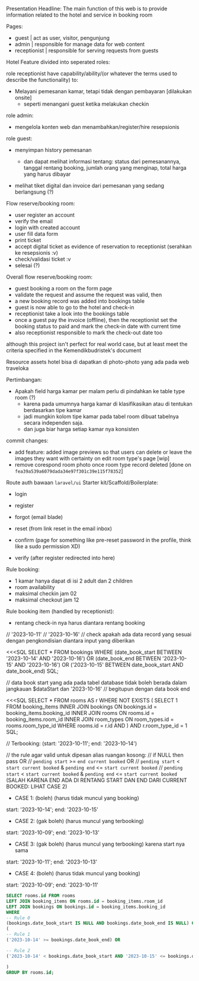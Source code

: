 Presentation Headline:
The main function of this web is to provide information related to the hotel and service in booking room

Pages:

-   guest | act as user, visitor, pengunjung
-   admin | responsible for manage data for web content
-   receptionist | responsible for serving requests from guests

Hotel Feature divided into seperated roles:

role receptionist have capability/ability/(or whatever the terms used to describe the functionality) to:

-   Melayani pemesanan kamar, tetapi tidak dengan pembayaran [dilakukan onsite]
    -   seperti menangani guest ketika melakukan checkin

role admin:

-   mengelola konten web dan menambahkan/register/hire resepsionis

role guest:

-   menyimpan history pemesanan

    -   dan dapat melihat informasi tentang: status dari pemesanannya, tanggal rentang booking, jumlah orang yang menginap, total harga yang harus dibayar

-   melihat tiket digital dan invoice dari pemesanan yang sedang berlangsung (?)

Flow reserve/booking room:

-   user register an account
-   verify the email
-   login with created account
-   user fill data form
-   print ticket
-   accept digital ticket as evidence of reservation to receptionist
    (serahkan ke resepsionis :v)
-   check/validasi ticket :v
-   selesai (?)

Overall flow reserve/booking room:

-   guest booking a room on the form page
-   validate the request and assume the request was valid, then
-   a new booking record was added into bookings table
-   guest is now able to go to the hotel and check-in
-   receptionist take a look into the bookings table
-   once a guest pay the invoice (offline), then the receptionist set the booking status to paid and mark the check-in date with current time
-   also receptionist responsible to mark the check-out date too

although this project isn't perfect for real world case, but at least meet the criteria specified in the Kemendikbudristek's document

Resource assets hotel bisa di dapatkan di photo-photo yang ada pada web traveloka

Pertimbangan:

-   Apakah field harga kamar per malam perlu di pindahkan ke table type room (?)
    -   karena pada umumnya harga kamar di klasifikasikan atau di tentukan berdasarkan tipe kamar
    -   jadi mungkin kolom tipe kamar pada tabel room dibuat tabelnya secara independen saja.
    -   dan juga biar harga setiap kamar nya konsisten

commit changes:

-   add feature: added image previews so that users can delete or leave the images they want with certainty on edit room type's page [wip]
-   remove corespond room photo once room type record deleted [done on `fea39a539a6079dada34e97f301c39e115f78352`]

Route auth bawaan `laravel/ui` Starter kit/Scaffold/Boilerplate:

-   login
-   register
-   forgot (email blade)

-   reset (from link reset in the email inbox)
-   confirm (page for something like pre-reset password in the profile, think like a sudo permission XD)
-   verify (after register redirected into here)

Rule booking:

-   1 kamar hanya dapat di isi 2 adult dan 2 children
-   room availability
-   maksimal checkin jam 02
-   maksimal checkout jam 12

Rule booking item (handled by receptionist):

-   rentang check-in nya harus diantara rentang booking

// '2023-10-11'
// '2023-10-16'
// check apakah ada data record yang sesuai dengan pengkondisian diantara input yang diberikan

<<<SQL
SELECT \* FROM bookings WHERE
(date_book_start BETWEEN '2023-10-14' AND '2023-10-16') OR
(date_book_end BETWEEN '2023-10-15' AND '2023-10-16') OR
('2023-10-15' BETWEEN date_book_start AND date_book_end)
SQL;

// data book start yang ada pada tabel database tidak boleh berada dalam jangkauan $dataStart dan '2023-10-16'
// begitupun dengan data book end

<<<SQL
SELECT \* FROM rooms AS r WHERE NOT EXISTS (
SELECT 1 FROM booking_items
INNER JOIN bookings ON bookings.id = booking_items.booking_id
INNER JOIN rooms ON rooms.id = booking_items.room_id
INNER JOIN room_types ON room_types.id = rooms.room_type_id
WHERE
rooms.id = r.id AND
) AND r.room_type_id = 1
SQL;

// Terbooking: (start: '2023-10-11'; end: '2023-10-14')

// the rule agar valid untuk dipesan alias ruangan kosong:
// if NULL then pass OR
// `pending start` >= `end current booked` OR
// `pending start` < `start current booked` & `pending end` <= `start current booked`
// `pending start` < `start current booked` & `pending end` <= `start current booked` (SALAH KARENA END ADA DI RENTANG START DAN END DARI CURRENT BOOKED: LIHAT CASE 2)

-   CASE 1: (boleh) (harus tidak muncul yang booking)

start: '2023-10-14'; end: '2023-10-15'

-   CASE 2: (gak boleh) (harus muncul yang terbooking)

start: '2023-10-09'; end: '2023-10-13'

-   CASE 3: (gak boleh) (harus muncul yang terbooking) karena start nya sama

start: '2023-10-11'; end: '2023-10-13'

-   CASE 4: (boleh) (harus tidak muncul yang booking)

start: '2023-10-09'; end: '2023-10-11'

```sql
SELECT rooms.id FROM rooms
LEFT JOIN booking_items ON rooms.id = booking_items.room_id
LEFT JOIN bookings ON bookings.id = booking_items.booking_id
WHERE
-- Rule 0
(bookings.date_book_start IS NULL AND bookings.date_book_end IS NULL) OR
(
-- Rule 1
('2023-10-14' >= bookings.date_book_end) OR

-- Rule 2
('2023-10-14' < bookings.date_book_start AND '2023-10-15' <= bookings.date_book_start)

)
GROUP BY rooms.id;
```
